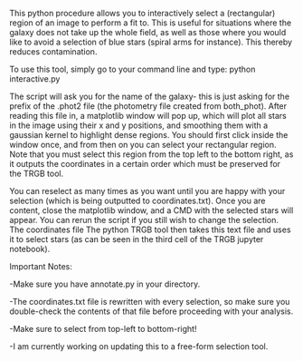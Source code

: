 This python procedure allows you to interactively select a (rectangular) region of an image to perform a fit to. This is useful for situations where the galaxy does not take up the whole field, as well as those where you would like to avoid a selection of blue stars (spiral arms for instance). This thereby reduces contamination. 

To use this tool, simply go to your command line and type:
python interactive.py

The script will ask you for the name of the galaxy- this is just asking for the prefix of the .phot2 file (the photometry file created from both_phot). After reading this file in, a matplotlib window will pop up, which will plot all stars in the image using their x and y positions, and smoothing them with a gaussian kernel to highlight dense regions. You should first click inside the window once, and from then on you can select your rectangular region. Note that you must select this region from the top left to the bottom right, as it outputs the coordinates in a certain order which must be preserved for the TRGB tool. 

You can reselect as many times as you want until you are happy with your selection (which is being outputted to coordinates.txt). Once you are content, close the matplotlib window, and a CMD with the selected stars will appear. You can rerun the script if you still wish to change the selection. The coordinates file The python TRGB tool then takes this text file and uses it to select stars (as can be seen in the third cell of the TRGB jupyter notebook).


Important Notes:

-Make sure you have annotate.py in your directory.

-The coordinates.txt file is rewritten with every selection, so make sure you double-check the contents of that file before proceeding with your analysis.

-Make sure to select from top-left to bottom-right!

-I am currently working on updating this to a free-form selection tool. 
